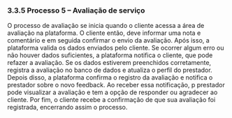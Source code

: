 ### 3.3.5 Processo 5 – Avaliação de serviço

O processo de avaliação se inicia quando o cliente acessa a área de avaliação na plataforma.
O cliente então, deve informar uma nota e comentário e em seguida confirmar o envio da avaliação.
Após isso, a plataforma valida os dados enviados pelo cliente. Se ocorrer algum erro ou não houver dados suficientes, a plataforma notifica o cliente, que pode refazer a avaliação.
Se os dados estiverem preenchidos corretamente, registra a avaliação no banco de dados e atualiza o perfil do prestador.
Depois disso, a plataforma confirma o registro da avaliação e notifica o prestador sobre o novo feedback. Ao receber essa notificação, p prestador pode visualizar a avaliação e tem a opção de responder ou agradecer ao cliente.
Por fim, o cliente recebe a confirmação de que sua avaliação foi registrada, encerrando assim o processo.

